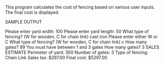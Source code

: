 This program calculates the cost of fencing based on various user inputs.  The final cost is displayed.

SAMPLE OUTPUT

Please enter yard width: 
100
Please enter yard length: 
50
What type of fencing? (W for wooden, C for chain link)
cast iron
Please enter either W or C
What type of fencing? (W for wooden, C for chain link)
c
How many gates?
99
You must have between 1 and 3 gates
How many gates?
3
SALES ESTIMATE
Perimeter of yard: 300
Number of gates: 3
Type of fencing: Chain Link
Sales tax: $297.00
Final cost: $5297.00
